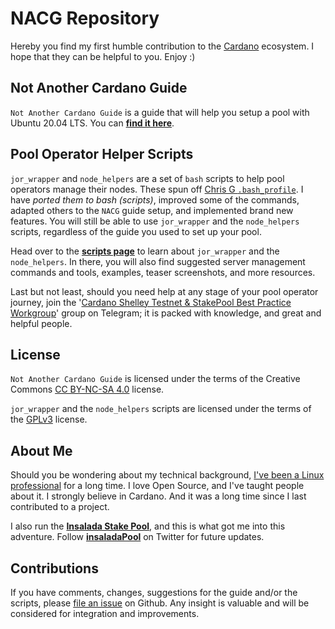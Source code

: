 # NACG Repository #

Hereby you find my first humble contribution to the [Cardano](https://www.cardano.org/en/home/) ecosystem. I hope that they can be helpful to you. Enjoy :)

## Not Another Cardano Guide ##

```Not Another Cardano Guide``` is a guide that will help you setup a pool with Ubuntu 20.04 LTS. You can [**find it here**](https://guides.insalada.io/#/NACG).

## Pool Operator Helper Scripts ##

```jor_wrapper``` and ```node_helpers``` are a set of ```bash``` scripts to help pool operators manage their nodes. These spun off [Chris G ```.bash_profile```](https://github.com/Chris-Graffagnino/Jormungandr-for-Newbs/blob/master/config/.bash_profile). I have *ported them to bash (scripts)*, improved some of the commands, adapted others to the ```NACG``` guide setup, and implemented brand new features. You will still be able to use ```jor_wrapper``` and the ```node_helpers``` scripts, regardless of the guide you used to set up your pool.

Head over to the [**scripts page**](SCRIPTS.md) to learn about ```jor_wrapper``` and the ```node_helpers```. In there, you will also find suggested server management commands and tools, examples, teaser screenshots, and more resources.

Last but not least, should you need help at any stage of your pool operator journey, join the '[Cardano Shelley Testnet & StakePool Best Practice Workgroup](https://t.me/CardanoStakePoolWorkgroup)' group on Telegram; it is packed with knowledge, and great and helpful people.

## License ##

```Not Another Cardano Guide``` is licensed under the terms of the Creative Commons [CC BY-NC-SA 4.0](https://creativecommons.org/licenses/by-nc-sa/4.0/) license.

```jor_wrapper``` and the ```node_helpers``` scripts are licensed under the terms of the [GPLv3](scripts/LICENSE) license.

## About Me ###

Should you be wondering about my technical background, [I've been a Linux professional](https://linkedin.com/in/gacallea/) for a long time. I love Open Source, and I've taught people about it. I strongly believe in Cardano. And it was a long time since I last contributed to a project.

I also run the [**Insalada Stake Pool**](https://insalada.io/), and this is what got me into this adventure. Follow [**insaladaPool**](https://twitter.com/insaladaPool)  on Twitter for future updates.

## Contributions ##

If you have comments, changes, suggestions for the guide and/or the scripts, please [file an issue](https://github.com/gacallea/cardanoRelatedStuff/issues) on Github. Any insight is valuable and will be considered for integration and improvements.
